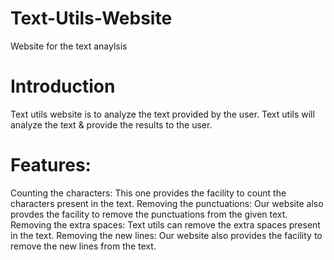 # Text-Utils-Website
Website for the text anaylsis

# Introduction
Text utils website is to analyze the text provided by the user.
Text utils will analyze the text & provide the results to the user.

# Features:
Counting the characters: This one provides the facility to count the characters present in the text.
Removing the punctuations: Our website also provdes the facility to remove the punctuations from the given text.
Removing the extra spaces: Text utils can remove the extra spaces present in the text.
Removing the new lines: Our website also provides the facility to remove the new lines from the text.
